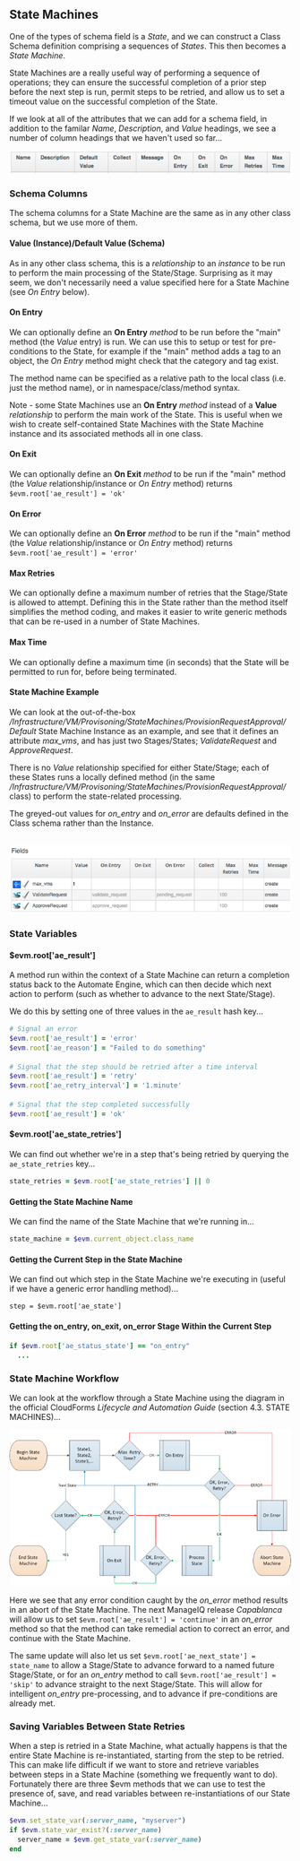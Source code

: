 ## State Machines

One of the types of schema field is a _State_, and we can construct a Class Schema definition comprising a sequences of _States_. This then becomes a _State Machine_.

State Machines are a really useful way of performing a sequence of operations; they can ensure the successful completion of a prior step before the next step is run, permit steps to be retried, and allow us to set a timeout value on the successful completion of the State.

If we look at all of the attributes that we can add for a schema field, in addition to the familar _Name_, _Description_, and _Value_ headings, we see a number of column headings that we haven't used so far...


![screenshot](images/screenshot2.png)

### Schema Columns
The schema columns for a State Machine are the same as in any other class schema, but we use more of them.

#### Value (Instance)/Default Value (Schema)
As in any other class schema, this is a _relationship_ to an _instance_ to be run to perform the main processing of the State/Stage. Surprising as it may seem, we don't necessarily need a value specified here for a State Machine (see _On Entry_ below).

#### On Entry
We can optionally define an **On Entry** _method_ to be run before the "main" method (the _Value_ entry) is run. We can use this to setup or test for pre-conditions to the State, for example if the "main" method adds a tag to an object, the _On Entry_ method might check that the category and tag exist.

The method name can be specified as a relative path to the local class (i.e. just the method name), or in namespace/class/method syntax.

Note - some State Machines use an **On Entry** _method_ instead of a **Value** _relationship_ to perform the main work of the State. This is useful when we wish to create self-contained State Machines with the State Machine instance and its associated methods all in one class.

#### On Exit
We can optionally define an **On Exit** _method_ to be run if the "main" method (the _Value_ relationship/instance or _On Entry_ method) returns ```$evm.root['ae_result'] = 'ok'```

#### On Error
We can optionally define an **On Error** _method_ to be run if the "main" method (the _Value_ relationship/instance or _On Entry_ method) returns ```$evm.root['ae_result'] = 'error'```


#### Max Retries
We can optionally define a maximum number of retries that the Stage/State is allowed to attempt. Defining this in the State rather than the method itself simplifies the method coding, and makes it easier to write generic methods that can be re-used in a number of State Machines.

#### Max Time
We can optionally define a maximum time (in seconds) that the State will be permitted to run for, before being terminated.

#### State Machine Example
We can look at the out-of-the-box _/Infrastructure/VM/Provisoning/StateMachines/ProvisionRequestApproval/Default_ State Machine Instance as an example, and see that it defines an attribute _max\_vms_, and has just two Stages/States; _ValidateRequest_ and _ApproveRequest_. 

There is no _Value_ relationship specified for either State/Stage; each of these States runs a locally defined method (in the same _/Infrastructure/VM/Provisoning/StateMachines/ProvisionRequestApproval/_ class) to perform the state-related processing.

The greyed-out values for _on\_entry_ and _on\_error_ are defaults defined in the Class schema rather than the Instance.
<br> <br>

![screenshot](images/screenshot1.png)

### State Variables

#### $evm.root['ae\_result']

A method run within the context of a State Machine can return a completion status back to the Automate Engine, which can then decide which next action to perform (such as whether to advance to the next State/Stage).

We do this by setting one of three values in the ```ae_result``` hash key...

```ruby
# Signal an error
$evm.root['ae_result'] = 'error'
$evm.root['ae_reason'] = "Failed to do something"

# Signal that the step should be retried after a time interval
$evm.root['ae_result'] = 'retry'
$evm.root['ae_retry_interval'] = '1.minute'

# Signal that the step completed successfully
$evm.root['ae_result'] = 'ok'
```

#### $evm.root['ae\_state\_retries']

We can find out whether we're in a step that's being retried by querying the ```ae_state_retries``` key...

```ruby
state_retries = $evm.root['ae_state_retries'] || 0
```

#### Getting the State Machine Name

We can find the name of the State Machine that we're running in...

```ruby
state_machine = $evm.current_object.class_name
```

#### Getting the Current Step in the State Machine

We can find out which step in the State Machine we're executing in (useful if we have a generic error handling method)...

```
step = $evm.root['ae_state']
```

#### Getting the on\_entry, on\_exit, on\_error Stage Within the Current Step

```ruby
if $evm.root['ae_status_state'] == "on_entry"
  ...
```
### State Machine Workflow
We can look at the workflow through a State Machine using the diagram in the official CloudForms _Lifecycle and Automation Guide_ (section 4.3. STATE MACHINES)...

![state machine logic](images/state_machine_logic.png)

Here we see that any error condition caught by the _on\_error_ method results in an abort of the State Machine. The next ManageIQ release _Capablanca_ will allow us to set ```$evm.root['ae_result'] = 'continue'``` in an _on\_error_ method so that the method can take remedial action to correct an error, and continue with the State Machine.

The same update will also let us set ```$evm.root['ae_next_state'] = state_name``` to allow a Stage/State to advance forward to a named future Stage/State, or for an _on\_entry_ method to call ```$evm.root['ae_result'] = 'skip'``` to advance straight to the next Stage/State. This will allow for intelligent _on\_entry_ pre-processing, and to advance if pre-conditions are already met.

### Saving Variables Between State Retries

When a step is retried in a State Machine, what actually happens is that the entire State Machine is re-instantiated, starting from the step to be retried. This can make life difficult if we want to store and retrieve variables between steps in a State Machine (something we frequently want to do). Fortunately there are three $evm methods that we can use to test the presence of, save, and read variables between re-instantiations of our State Machine...

```ruby
$evm.set_state_var(:server_name, "myserver")
if $evm.state_var_exist?(:server_name)
  server_name = $evm.get_state_var(:server_name)
end

```
